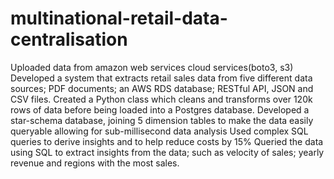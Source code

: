 # multinational-retail-data-centralisation

Uploaded data from amazon web services  cloud services(boto3, s3)
Developed a system that extracts retail sales data from five different data sources; PDF documents; an AWS RDS database; RESTful API, JSON and CSV files.
Created a Python class which cleans and transforms over 120k rows of data before being loaded into a Postgres database.
Developed a star-schema database, joining 5 dimension tables to make the data easily queryable allowing for sub-millisecond data analysis
Used complex SQL queries to derive insights and to help reduce costs by 15%
Queried the data using SQL to extract insights from the data; such as velocity of sales; yearly revenue and regions with the most sales. 

